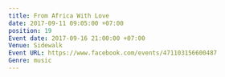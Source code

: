 ```yaml
---
title: From Africa With Love
date: 2017-09-11 09:05:00 +07:00
position: 19
Event date: 2017-09-16 21:00:00 +07:00
Venue: Sidewalk
Event URL: https://www.facebook.com/events/471103156600487
Genre: music
---
```


